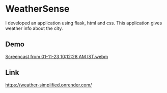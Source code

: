 # WeatherSense

I developed an application using flask, html and css.
This application gives weather info about the city.

## Demo

[Screencast from 01-11-23 10:12:28 AM IST.webm](https://github.com/anirudh-hegde/WeatherSense/assets/105560839/cdff302f-f6c8-400b-89a7-2edacc2b6ed4)


## Link

https://weather-simplified.onrender.com/
